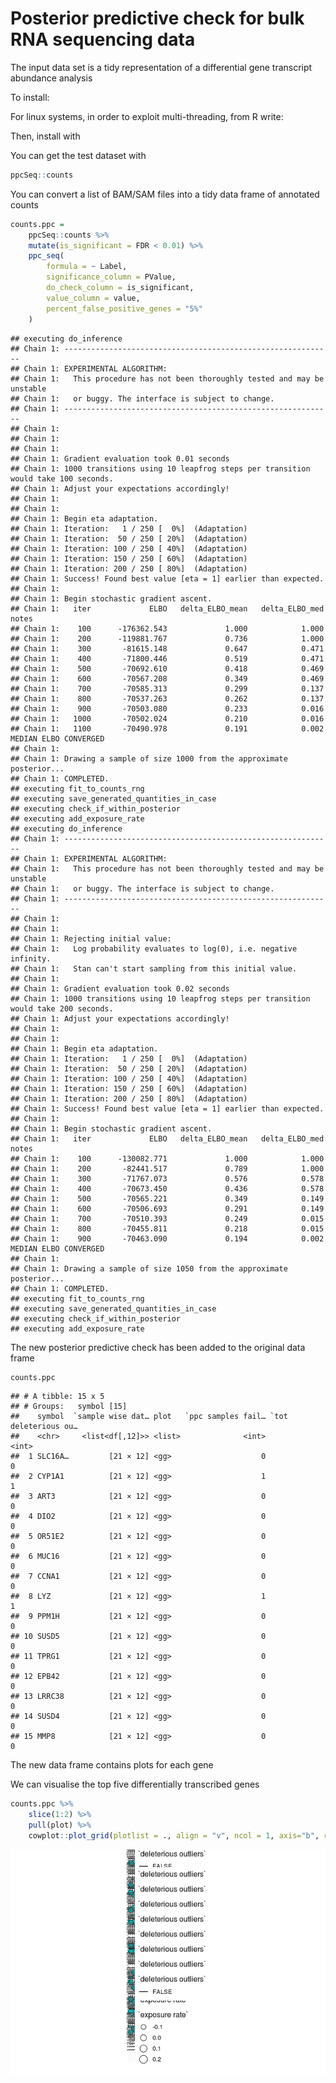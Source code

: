 Posterior predictive check for bulk RNA sequencing data
================

The input data set is a tidy representation of a differential gene
transcript abundance analysis

To install:

For linux systems, in order to exploit multi-threading, from R write:

Then, install with

You can get the test dataset with

``` r
ppcSeq::counts 
```

You can convert a list of BAM/SAM files into a tidy data frame of
annotated counts

``` r
counts.ppc = 
    ppcSeq::counts %>%
    mutate(is_significant = FDR < 0.01) %>%
    ppc_seq(
        formula = ~ Label,
        significance_column = PValue,
        do_check_column = is_significant,
        value_column = value,
        percent_false_positive_genes = "5%"
    )
```

    ## executing do_inference
    ## Chain 1: ------------------------------------------------------------
    ## Chain 1: EXPERIMENTAL ALGORITHM:
    ## Chain 1:   This procedure has not been thoroughly tested and may be unstable
    ## Chain 1:   or buggy. The interface is subject to change.
    ## Chain 1: ------------------------------------------------------------
    ## Chain 1: 
    ## Chain 1: 
    ## Chain 1: 
    ## Chain 1: Gradient evaluation took 0.01 seconds
    ## Chain 1: 1000 transitions using 10 leapfrog steps per transition would take 100 seconds.
    ## Chain 1: Adjust your expectations accordingly!
    ## Chain 1: 
    ## Chain 1: 
    ## Chain 1: Begin eta adaptation.
    ## Chain 1: Iteration:   1 / 250 [  0%]  (Adaptation)
    ## Chain 1: Iteration:  50 / 250 [ 20%]  (Adaptation)
    ## Chain 1: Iteration: 100 / 250 [ 40%]  (Adaptation)
    ## Chain 1: Iteration: 150 / 250 [ 60%]  (Adaptation)
    ## Chain 1: Iteration: 200 / 250 [ 80%]  (Adaptation)
    ## Chain 1: Success! Found best value [eta = 1] earlier than expected.
    ## Chain 1: 
    ## Chain 1: Begin stochastic gradient ascent.
    ## Chain 1:   iter             ELBO   delta_ELBO_mean   delta_ELBO_med   notes 
    ## Chain 1:    100      -176362.543             1.000            1.000
    ## Chain 1:    200      -119881.767             0.736            1.000
    ## Chain 1:    300       -81615.148             0.647            0.471
    ## Chain 1:    400       -71800.446             0.519            0.471
    ## Chain 1:    500       -70692.610             0.418            0.469
    ## Chain 1:    600       -70567.208             0.349            0.469
    ## Chain 1:    700       -70585.313             0.299            0.137
    ## Chain 1:    800       -70537.263             0.262            0.137
    ## Chain 1:    900       -70503.080             0.233            0.016
    ## Chain 1:   1000       -70502.024             0.210            0.016
    ## Chain 1:   1100       -70490.978             0.191            0.002   MEDIAN ELBO CONVERGED
    ## Chain 1: 
    ## Chain 1: Drawing a sample of size 1000 from the approximate posterior... 
    ## Chain 1: COMPLETED.
    ## executing fit_to_counts_rng
    ## executing save_generated_quantities_in_case
    ## executing check_if_within_posterior
    ## executing add_exposure_rate
    ## executing do_inference
    ## Chain 1: ------------------------------------------------------------
    ## Chain 1: EXPERIMENTAL ALGORITHM:
    ## Chain 1:   This procedure has not been thoroughly tested and may be unstable
    ## Chain 1:   or buggy. The interface is subject to change.
    ## Chain 1: ------------------------------------------------------------
    ## Chain 1: 
    ## Chain 1: 
    ## Chain 1: Rejecting initial value:
    ## Chain 1:   Log probability evaluates to log(0), i.e. negative infinity.
    ## Chain 1:   Stan can't start sampling from this initial value.
    ## Chain 1: 
    ## Chain 1: Gradient evaluation took 0.02 seconds
    ## Chain 1: 1000 transitions using 10 leapfrog steps per transition would take 200 seconds.
    ## Chain 1: Adjust your expectations accordingly!
    ## Chain 1: 
    ## Chain 1: 
    ## Chain 1: Begin eta adaptation.
    ## Chain 1: Iteration:   1 / 250 [  0%]  (Adaptation)
    ## Chain 1: Iteration:  50 / 250 [ 20%]  (Adaptation)
    ## Chain 1: Iteration: 100 / 250 [ 40%]  (Adaptation)
    ## Chain 1: Iteration: 150 / 250 [ 60%]  (Adaptation)
    ## Chain 1: Iteration: 200 / 250 [ 80%]  (Adaptation)
    ## Chain 1: Success! Found best value [eta = 1] earlier than expected.
    ## Chain 1: 
    ## Chain 1: Begin stochastic gradient ascent.
    ## Chain 1:   iter             ELBO   delta_ELBO_mean   delta_ELBO_med   notes 
    ## Chain 1:    100      -130082.771             1.000            1.000
    ## Chain 1:    200       -82441.517             0.789            1.000
    ## Chain 1:    300       -71767.073             0.576            0.578
    ## Chain 1:    400       -70673.450             0.436            0.578
    ## Chain 1:    500       -70565.221             0.349            0.149
    ## Chain 1:    600       -70506.693             0.291            0.149
    ## Chain 1:    700       -70510.393             0.249            0.015
    ## Chain 1:    800       -70455.811             0.218            0.015
    ## Chain 1:    900       -70463.090             0.194            0.002   MEDIAN ELBO CONVERGED
    ## Chain 1: 
    ## Chain 1: Drawing a sample of size 1050 from the approximate posterior... 
    ## Chain 1: COMPLETED.
    ## executing fit_to_counts_rng
    ## executing save_generated_quantities_in_case
    ## executing check_if_within_posterior
    ## executing add_exposure_rate

The new posterior predictive check has been added to the original data
frame

``` r
counts.ppc 
```

    ## # A tibble: 15 x 5
    ## # Groups:   symbol [15]
    ##    symbol  `sample wise dat… plot   `ppc samples fail… `tot deleterious ou…
    ##    <chr>     <list<df[,12]>> <list>              <int>                <int>
    ##  1 SLC16A…         [21 × 12] <gg>                    0                    0
    ##  2 CYP1A1          [21 × 12] <gg>                    1                    1
    ##  3 ART3            [21 × 12] <gg>                    0                    0
    ##  4 DIO2            [21 × 12] <gg>                    0                    0
    ##  5 OR51E2          [21 × 12] <gg>                    0                    0
    ##  6 MUC16           [21 × 12] <gg>                    0                    0
    ##  7 CCNA1           [21 × 12] <gg>                    0                    0
    ##  8 LYZ             [21 × 12] <gg>                    1                    1
    ##  9 PPM1H           [21 × 12] <gg>                    0                    0
    ## 10 SUSD5           [21 × 12] <gg>                    0                    0
    ## 11 TPRG1           [21 × 12] <gg>                    0                    0
    ## 12 EPB42           [21 × 12] <gg>                    0                    0
    ## 13 LRRC38          [21 × 12] <gg>                    0                    0
    ## 14 SUSD4           [21 × 12] <gg>                    0                    0
    ## 15 MMP8            [21 × 12] <gg>                    0                    0

The new data frame contains plots for each gene

We can visualise the top five differentially transcribed genes

``` r
counts.ppc %>% 
    slice(1:2) %>% 
    pull(plot) %>% 
    cowplot::plot_grid(plotlist = ., align = "v", ncol = 1, axis="b", rel_widths = 1 )
```

![](README_files/figure-gfm/unnamed-chunk-5-1.png)<!-- -->
